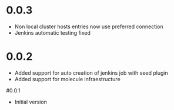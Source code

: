 # 0.0.3
* Non local cluster hosts entries now use preferred connection
* Jenkins automatic testing fixed

# 0.0.2
* Added support for auto creation of jenkins job with seed plugin
* Added support for molecule infraestructure

#0.0.1
* Initial version
